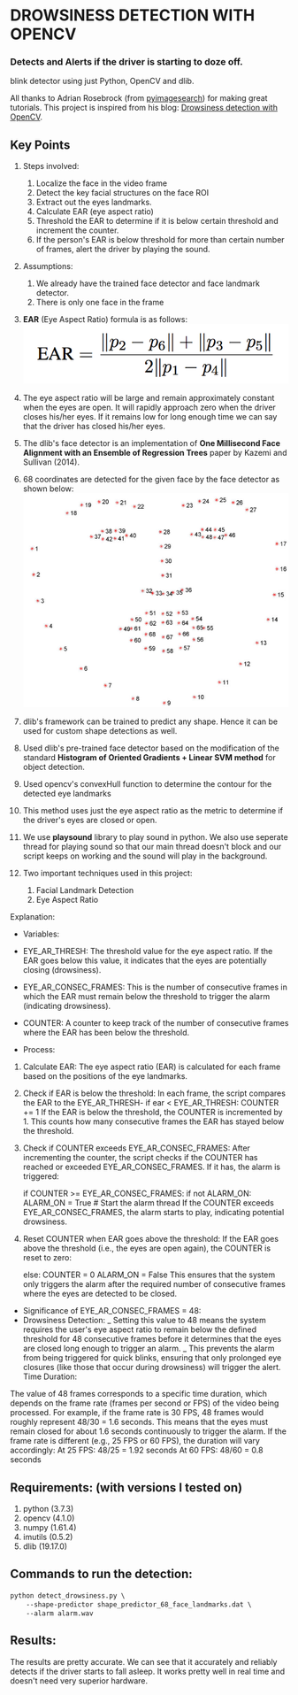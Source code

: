 # DROWSINESS DETECTION WITH OPENCV

### Detects and Alerts if the driver is starting to doze off.

blink detector using just Python, OpenCV and dlib.

All thanks to Adrian Rosebrock (from [pyimagesearch](https://www.pyimagesearch.com/)) for making
great tutorials. This project is inspired from his blog: [Drowsiness detection with OpenCV](https://www.pyimagesearch.com/2017/05/08/drowsiness-detection-opencv/).

## **Key Points**

1. Steps involved:
   1. Localize the face in the video frame
   2. Detect the key facial structures on the face ROI
   3. Extract out the eyes landmarks.
   4. Calculate EAR (eye aspect ratio)
   5. Threshold the EAR to determine if it is below certain threshold and increment the counter.
   6. If the person's EAR is below threshold for more than certain number of frames, alert the driver
      by playing the sound.
2. Assumptions:
   1. We already have the trained face detector and face landmark detector.
   2. There is only one face in the frame
3. **EAR** (Eye Aspect Ratio) formula is as follows:
   ![EAR FORMULA](assets/blink_detection_equation.png)

4. The eye aspect ratio will be large and remain approximately constant when the eyes are open.
   It will rapidly approach zero when the driver closes his/her eyes. If it remains low for long enough time
   we can say that the driver has closed his/her eyes.
5. The dlib's face detector is an implementation of **One Millisecond Face Alignment with an Ensemble of Regression Trees** paper by Kazemi and Sullivan (2014).
6. 68 coordinates are detected for the given face by the face detector as shown below:
   ![FACIAL LANDMARKS MARKUP](assets/facial_landmarks_68markup-768x619.jpg)
7. dlib's framework can be trained to predict any shape. Hence it can be used for custom shape detections as well.
8. Used dlib's pre-trained face detector based on the modification of the standard **Histogram of Oriented Gradients + Linear SVM method** for object detection.
9. Used opencv's convexHull function to determine the contour for the detected eye landmarks
10. This method uses just the eye aspect ratio as the metric to determine if the driver's eyes are closed or open.
11. We use **playsound** library to play sound in python. We also use seperate thread for playing sound
    so that our main thread doesn't block and our script keeps on working and the sound will play in the background.
12. Two important techniques used in this project:
    1. Facial Landmark Detection
    2. Eye Aspect Ratio

Explanation:

- Variables:
- EYE_AR_THRESH: The threshold value for the eye aspect ratio. If the EAR goes below this value, it indicates that the eyes are potentially closing (drowsiness).
- EYE_AR_CONSEC_FRAMES: This is the number of consecutive frames in which the EAR must remain below the threshold to trigger the alarm (indicating drowsiness).
- COUNTER: A counter to keep track of the number of consecutive frames where the EAR has been below the threshold.

- Process:

1. Calculate EAR: The eye aspect ratio (EAR) is calculated for each frame based on the positions of the eye landmarks.

2. Check if EAR is below the threshold: In each frame, the script compares the EAR to the EYE_AR_THRESH-
   if ear < EYE_AR_THRESH:
   COUNTER += 1
   If the EAR is below the threshold, the COUNTER is incremented by 1. This counts how many consecutive frames the EAR has stayed below the threshold.

3. Check if COUNTER exceeds EYE_AR_CONSEC_FRAMES: After incrementing the counter, the script checks if the COUNTER has reached or exceeded EYE_AR_CONSEC_FRAMES. If it has, the alarm is triggered:

   if COUNTER >= EYE_AR_CONSEC_FRAMES:
   if not ALARM_ON:
   ALARM_ON = True # Start the alarm thread
   If the COUNTER exceeds EYE_AR_CONSEC_FRAMES, the alarm starts to play, indicating potential drowsiness.

4. Reset COUNTER when EAR goes above the threshold: If the EAR goes above the threshold (i.e., the eyes are open again), the COUNTER is reset to zero:

   else:
   COUNTER = 0
   ALARM_ON = False
   This ensures that the system only triggers the alarm after the required number of consecutive frames where the eyes are detected to be closed.

- Significance of EYE_AR_CONSEC_FRAMES = 48:
- Drowsiness Detection:
  _ Setting this value to 48 means the system requires the user's eye aspect ratio to remain below the defined threshold for 48 consecutive frames before it determines that the eyes are closed long enough to trigger an alarm.
  _ This prevents the alarm from being triggered for quick blinks, ensuring that only prolonged eye closures (like those that occur during drowsiness) will trigger the alert.
  Time Duration:

The value of 48 frames corresponds to a specific time duration, which depends on the frame rate (frames per second or FPS) of the video being processed.
For example, if the frame rate is 30 FPS, 48 frames would roughly represent 48/30 = 1.6 seconds. This means that the eyes must remain closed for about 1.6 seconds continuously to trigger the alarm.
If the frame rate is different (e.g., 25 FPS or 60 FPS), the duration will vary accordingly:
At 25 FPS: 48/25 = 1.92 seconds
At 60 FPS: 48/60 = 0.8 seconds

## **Requirements: (with versions I tested on)**

1.  python (3.7.3)
2.  opencv (4.1.0)
3.  numpy (1.61.4)
4.  imutils (0.5.2)
5.  dlib (19.17.0)

## **Commands to run the detection:**

```
python detect_drowsiness.py \
	--shape-predictor shape_predictor_68_face_landmarks.dat \
	--alarm alarm.wav
```

## **Results:**

The results are pretty accurate. We can see that it accurately and reliably detects if the driver
starts to fall asleep. It works pretty well in real time and doesn't need very superior hardware.
